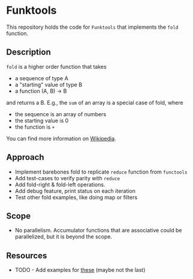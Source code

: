 # Funktools

This repository holds the code for `Funktools` that implements the `fold` function.

## Description

`fold` is a higher order function that takes
* a sequence of type A
* a "starting" value of type B
* a function (A, B) -> B

and returns a B. E.g., the `sum` of an array is a special case of fold, where
* the sequence is an array of numbers
* the starting value is 0
* the function is `+`


You can find more information on [Wikipedia](https://en.wikipedia.org/wiki/Fold_(higher-order_function)).


## Approach

- Implement barebones fold to replicate `reduce` function from `functools`
- Add test-cases to verify parity with `reduce`
- Add fold-right & fold-left operations.
- Add debug feature, print status on each iteration
- Test other fold examples, like doing map or filters

## Scope

- No parallelism. Accumulator functions that are associative could be parallelized, but it is beyond the scope.

## Resources
- TODO - Add examples for [these](https://www.youtube.com/watch?v=46dksIrx6jQ) (maybe not the last) 
